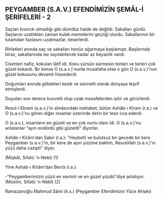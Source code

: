 ## PEYGAMBER (S.A.V.) EFENDİMİZİN ŞEMÂL-İ ŞERİFELERİ - 2

Saçları kıvırcık olmadığı gibi dümdüz halde de değil­di. Sakalları gürdü. Saçlarını uzattıkları zaman kulak memelerini geçtiği olurdu. Sakallarının bir tutamdan fazlasını uzatmazlar, keserlerdi.

Rihletleri anında saç ve sakalları henüz ağarmaya başlamıştı. Başlarında biraz, sakallarında ise sayılabile­cek kadar az beyazlık vardı.

Cisimleri nafiz, kokulan lâtif idi. Koku sürsün sürme­sin tenleri ve terleri çok güzel kokardı. Bir kimse O (s.a.v.)'nunla musafaha etse o gün O (s.a.v.)'nun güzel kokusunu devamlı hissederdi.

Doğumları anında göbekleri kesik ve sünnetli olarak dünyaya teşrif etmişlerdi.

Duyuları son derece kuvvetli olup uzak mesafelerden işitir ve görürlerdi.

Resul-i Ekrem (s.a.v.)'in sîmâsındaki mehabet, bütün Ashâb-ı Kiram (r.a.) ve O (s.a.v.)'nu gören diğer insanlar üzerinde derin bir tesir icra ederdi.

O (s.a.v.), insanların en güzeli ve en çok nurlu olanı idi. O (s.a.v.)'nu anlatanlar "ayın ondördü gibi güzeldi" diyorlar.

Ashâb-ı Kirâm'dan Sabır (r.a.): "Heybetli ve bulutsuz bir gecede bir kere Peygamber (s.a.v.)'in, bir kere de ayın yüzüne baktım, Resulûllah (s.a.v.)'ın yüzü daha cazipti" diyor.

(Mişkât, Sıfatü 'n-Nebi) (1)

Yine Ashab-ı Kirâm'dan Berrâ (r.a.):

-"Peygamberimizin yüzü en sevimli ve en güzel yüzdü"diye anlatıyor. (Müslim, Sıfatü 'n-Nebî) (2)

Ramazanoğlu Mahmud Sâmi (k.s.) (Peygamber Efendimizin Yüce Ahlakı)
